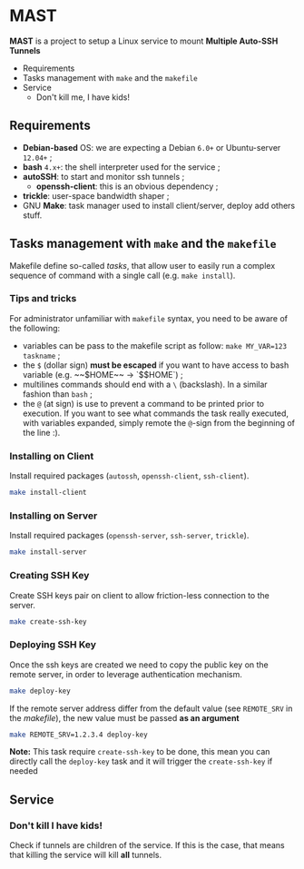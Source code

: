 # MAST

**MAST** is a project to setup a Linux service to mount __Multiple Auto-SSH Tunnels__

<!-- MarkdownTOC depth=3 -->

- Requirements
- Tasks management with `make` and the `makefile`
- Service
	- Don't kill me, I have kids!

<!-- /MarkdownTOC -->

## Requirements

* **Debian-based** OS: we are expecting a Debian `6.0+` or Ubuntu-server `12.04+` ;
* **bash** `4.x+`: the shell interpreter used for the service ;
* **autoSSH**: to start and monitor ssh tunnels ;
	* **openssh-client**: this is an obvious dependency ;
* **trickle**: user-space bandwidth shaper ;
* GNU **Make**: task manager used to install client/server, deploy add others stuff.

## Tasks management with `make` and the `makefile`

Makefile define so-called _tasks_, that allow user to easily run a complex sequence of command with a single call (e.g. `make install`).

### Tips and tricks

For administrator unfamiliar with `makefile` syntax, you need to be aware of the following:

* variables can be pass to the makefile script as follow: `make MY_VAR=123 taskname` ;
* the `$` (dollar sign) **must be escaped** if you want to have access to bash variable (e.g. ~~$HOME~~ → `$$HOME`) ;
* multilines commands should end with a `\` (backslash). In a similar fashion than `bash` ;
* the `@` (at sign) is use to prevent a command to be printed prior to execution. If you want to see what commands the task really executed, with variables expanded, simply remote the `@`-sign from the beginning of the line :).

### Installing on Client

Install required packages (`autossh`, `openssh-client`, `ssh-client`).

```bash
make install-client
```

### Installing on Server

Install required packages (`openssh-server`, `ssh-server`, `trickle`).

```bash
make install-server
```

### Creating SSH Key

Create SSH keys pair on client to allow friction-less connection to the server.

```bash
make create-ssh-key
```

### Deploying SSH Key

Once the ssh keys are created we need to copy the public key on the remote server, in order to leverage authentication mechanism.

```bash
make deploy-key
```

If the remote server address differ from the default value (see `REMOTE_SRV` in the _makefile_), the new value must be passed **as an argument**

```bash
make REMOTE_SRV=1.2.3.4 deploy-key
```

**Note:** This task require `create-ssh-key` to be done, this mean you can directly call the `deploy-key` task and it will trigger the `create-ssh-key` if needed

## Service

### Don't kill I have kids!

Check if tunnels are children of the service. If this is the case, that means that killing the service will kill **all** tunnels.
